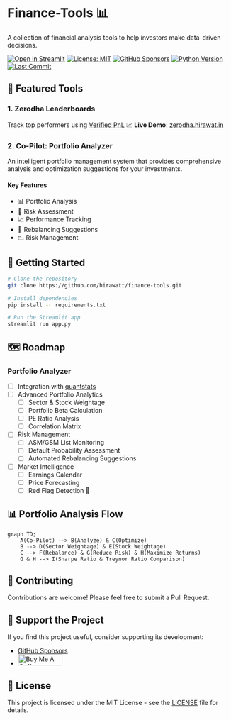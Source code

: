 # Finance-Tools 📊

A collection of financial analysis tools to help investors make data-driven decisions.

[![Open in Streamlit](https://static.streamlit.io/badges/streamlit_badge_black_white.svg)](https://finance-tools.streamlit.app/)
[![License: MIT](https://img.shields.io/badge/License-MIT-yellow.svg)](https://opensource.org/licenses/MIT)
[![GitHub Sponsors](https://img.shields.io/github/sponsors/hirawatt?label=GitHub%20Sponsors&style=social)](https://github.com/sponsors/hirawatt)
[![Python Version](https://img.shields.io/badge/python-3.8%2B-blue)](https://www.python.org/downloads/)
[![Last Commit](https://img.shields.io/github/last-commit/hirawatt/finance-tools)](https://github.com/hirawatt/finance-tools)

## 🌟 Featured Tools

### 1. Zerodha Leaderboards

Track top performers using [Verified PnL](https://support.zerodha.com/category/console/reports/other-queries/articles/verified-p-l)
📈 **Live Demo**: [zerodha.hirawat.in](https://zerodha.hirawat.in/)

### 2. Co-Pilot: Portfolio Analyzer

An intelligent portfolio management system that provides comprehensive analysis and optimization suggestions for your investments.

#### Key Features

- 📊 Portfolio Analysis
- 🎯 Risk Assessment
- 📈 Performance Tracking
- 🔄 Rebalancing Suggestions
- 📉 Risk Management

## 🚀 Getting Started

```bash
# Clone the repository
git clone https://github.com/hirawatt/finance-tools.git

# Install dependencies
pip install -r requirements.txt

# Run the Streamlit app
streamlit run app.py
```

## 🗺️ Roadmap

### Portfolio Analyzer

- [ ] Integration with [quantstats](https://github.com/ranaroussi/quantstats)
- [ ] Advanced Portfolio Analytics
  - [ ] Sector & Stock Weightage
  - [ ] Portfolio Beta Calculation
  - [ ] PE Ratio Analysis
  - [ ] Correlation Matrix
- [ ] Risk Management
  - [ ] ASM/GSM List Monitoring
  - [ ] Default Probability Assessment
  - [ ] Automated Rebalancing Suggestions
- [ ] Market Intelligence
  - [ ] Earnings Calendar
  - [ ] Price Forecasting
  - [ ] Red Flag Detection 🚩

## 📊 Portfolio Analysis Flow

```mermaid
graph TD;
    A(Co-Pilot) --> B(Analyze) & C(Optimize)
    B --> D(Sector Weightage) & E(Stock Weightage)
    C --> F(Rebalance) & G(Reduce Risk) & H(Maximize Returns)
    G & H --> I(Sharpe Ratio & Treynor Ratio Comparison)
```

## 🤝 Contributing

Contributions are welcome! Please feel free to submit a Pull Request.

## 💝 Support the Project

If you find this project useful, consider supporting its development:

- [GitHub Sponsors](https://github.com/sponsors/hirawatt)
- <a href="https://www.buymeacoffee.com/hirawat" target="_blank"><img src="https://cdn.buymeacoffee.com/buttons/v2/default-yellow.png" alt="Buy Me A Coffee" width="100" height="25" ></a>

## 📝 License

This project is licensed under the MIT License - see the [LICENSE](LICENSE) file for details.
